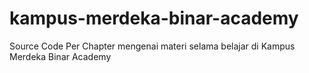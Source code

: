 # kampus-merdeka-binar-academy
Source Code Per Chapter mengenai materi selama belajar di Kampus Merdeka Binar Academy
